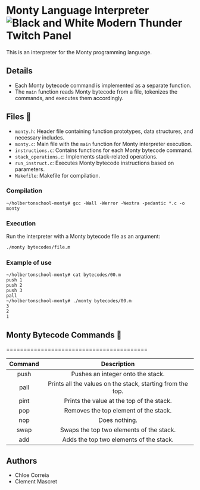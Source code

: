 
# Monty Language Interpreter![Black and White Modern Thunder Twitch Panel](https://github.com/chloe0524/holbertonschool-monty/assets/127857895/ecd0988e-2c7d-4409-bd91-b8cc501ea8c1)


This is an interpreter for the Monty programming language.

## Details

- Each Monty bytecode command is implemented as a separate function.
- The `main` function reads Monty bytecode from a file, tokenizes the commands, and executes them accordingly.

## Files :open_file_folder:

- `monty.h`: Header file containing function prototypes, data structures, and necessary includes.
- `monty.c`: Main file with the `main` function for Monty interpreter execution.
- `instructions.c`: Contains functions for each Monty bytecode command.
- `stack_operations.c`: Implements stack-related operations.
- `run_instruct.c`: Executes Monty bytecode instructions based on parameters.
- `Makefile`: Makefile for compilation.

### Compilation
````
~/holbertonschool-monty# gcc -Wall -Werror -Wextra -pedantic *.c -o monty
````
### Execution
Run the interpreter with a Monty bytecode file as an argument:
```bash
./monty bytecodes/file.m
```
### Example of use
````
~/holbertonschool-monty# cat bytecodes/00.m
push 1
push 2
push 3
pall
~/holbertonschool-monty# ./monty bytecodes/00.m
3
2
1
````

## Monty Bytecode Commands :snake:
=========================================

| Command | Description |
| :-----: | :---------: |
|  push   | Pushes an integer onto the stack. |
|  pall   | Prints all the values on the stack, starting from the top. |
|  pint   | Prints the value at the top of the stack. |
|  pop    | Removes the top element of the stack. |
|  nop    | Does nothing. |
|  swap   | Swaps the top two elements of the stack. |
|  add    | Adds the top two elements of the stack. |

## Authors
- Chloe Correia
- Clement Mascret 
